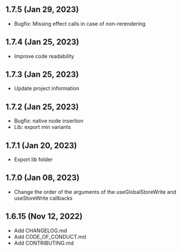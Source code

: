## 1.7.5 (Jan 29, 2023)

- Bugfix: Missing effect calls in case of non-rerendering

## 1.7.4 (Jan 25, 2023)

- Improve code readability

## 1.7.3 (Jan 25, 2023)

- Update project information

## 1.7.2 (Jan 25, 2023)

- Bugfix: native node insertion
- Lib: export min variants

## 1.7.1 (Jan 20, 2023)

- Export lib folder

## 1.7.0 (Jan 08, 2023)

- Change the order of the arguments of the useGlobalStoreWrite and useStoreWrite callbacks

## 1.6.15 (Nov 12, 2022)

- Add CHANGELOG.md
- Add CODE_OF_CONDUCT.md
- Add CONTRIBUTING.md
